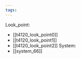 ```yaml
---
tags:
---
```

Look_point:
- [[t4120_look_point0]]
- [[t4120_look_point1]]
- [[t4120_look_point2]]
System:
- [[system_66]]
